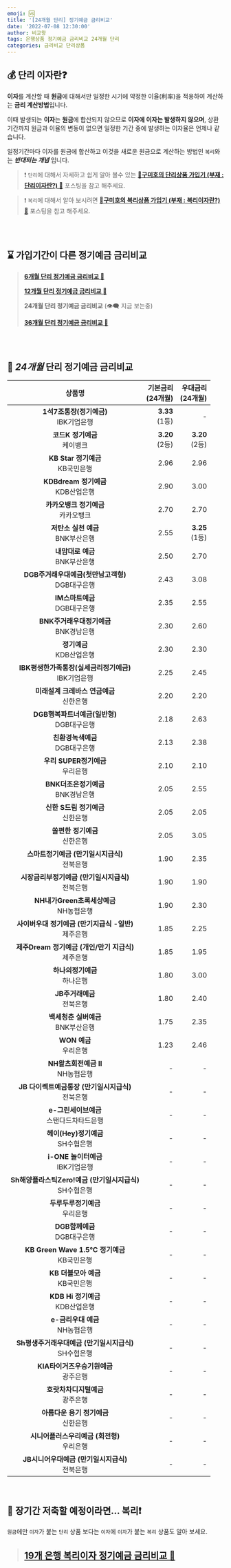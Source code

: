 ```yaml
---
emoji: 🆚
title: '[24개월 단리] 정기예금 금리비교'
date: '2022-07-08 12:30:00'
author: 비교왕
tags: 은행상품 정기예금 금리비교 24개월 단리
categories: 금리비교 단리상품
---
```


## 💰 단리 이자란❓

<b>이자</b>를 계산할 때 <b>원금</b>에 대해서만 일정한 시기에 약정한 이율(利率)을 적용하여 계산하는 <b>금리 계산방법</b>입니다.

이때 발생되는 <b>이자</b>는 <b>원금</b>에 합산되지 않으므로 <b>이자에 이자는 발생하지 않으며</b>, 상환기간까지 원금과 이율의 변동이 없으면 일정한 기간 중에 발생하는 이자율은 언제나 같습니다.

일정기간마다 이자를 원금에 합산하고 이것을 새로운 원금으로 계산하는 방법인 `복리`와는 **_반대되는 개념_** 입니다.

> ❗ `단리`에 대해서 자세하고 쉽게 알아 볼수 있는 [**🦊구미호의 단리상품 가입기 (부재 : 단리이자란?) 🔗**](/구미호의단리상품가입기) 포스팅을 참고 해주세요.

> ❗ `복리`에 대해서 알아 보시려면 [**🦊구미호의 복리상품 가입기 (부재 : 복리이자란?) 🔗**](/구미호의복리상품가입기) 포스팅을 참고 해주세요.

<br/>
<br/>

## ⌛ 가입기간이 다른 정기예금 금리비교

> [**6개월 단리 정기예금 금리비교 🔗**](/단리_6개월_정기예금_금리비교)
>
> [**12개월 단리 정기예금 금리비교 🔗**](/단리_12개월_정기예금_금리비교)
>
> **24개월 단리 정기예금 금리비교** (👁️‍🗨️ 지금 보는중)
>
> [**36개월 단리 정기예금 금리비교 🔗**](/단리_36개월_정기예금_금리비교)

<br/>
<br/>

## 📅 <i>24개월</i> 단리 정기예금 금리비교

|                                                                상품명                                                                 |                                                기본금리<br/>(24개월) |                                                우대금리<br/>(24개월) |
| :-----------------------------------------------------------------------------------------------------------------------------------: | -------------------------------------------------------------------: | -------------------------------------------------------------------: |
|          **1석7조통장(정기예금)**<br/><span style='color: var(--secondary-text-color); font-size: 1rem;'>IBK기업은행</span>           |  <span style="color:var(--colors-red500);">**3.33**<br/>(1등)</span> |                                                                    - |
|               **코드K 정기예금**<br/><span style='color: var(--secondary-text-color); font-size: 1rem;'>케이뱅크</span>               | <span style="color:var(--colors-blue500);">**3.20**<br/>(2등)</span> | <span style="color:var(--colors-blue500);">**3.20**<br/>(2등)</span> |
|             **KB Star 정기예금**<br/><span style='color: var(--secondary-text-color); font-size: 1rem;'>KB국민은행</span>             |                                                                 2.96 |                                                                 2.96 |
|            **KDBdream 정기예금**<br/><span style='color: var(--secondary-text-color); font-size: 1rem;'>KDB산업은행</span>            |                                                                 2.90 |                                                                 3.00 |
|           **카카오뱅크 정기예금**<br/><span style='color: var(--secondary-text-color); font-size: 1rem;'>카카오뱅크</span>            |                                                                 2.70 |                                                                 2.70 |
|            **저탄소 실천 예금**<br/><span style='color: var(--secondary-text-color); font-size: 1rem;'>BNK부산은행</span>             |                                                                 2.55 |  <span style="color:var(--colors-red500);">**3.25**<br/>(1등)</span> |
|              **내맘대로 예금**<br/><span style='color: var(--secondary-text-color); font-size: 1rem;'>BNK부산은행</span>              |                                                                 2.50 |                                                                 2.70 |
|     **DGB주거래우대예금(첫만남고객형)**<br/><span style='color: var(--secondary-text-color); font-size: 1rem;'>DGB대구은행</span>     |                                                                 2.43 |                                                                 3.08 |
|              **IM스마트예금**<br/><span style='color: var(--secondary-text-color); font-size: 1rem;'>DGB대구은행</span>               |                                                                 2.35 |                                                                 2.55 |
|          **BNK주거래우대정기예금**<br/><span style='color: var(--secondary-text-color); font-size: 1rem;'>BNK경남은행</span>          |                                                                 2.30 |                                                                 2.60 |
|                **정기예금**<br/><span style='color: var(--secondary-text-color); font-size: 1rem;'>KDB산업은행</span>                 |                                                                 2.30 |                                                                 2.30 |
|   **IBK평생한가족통장(실세금리정기예금)**<br/><span style='color: var(--secondary-text-color); font-size: 1rem;'>IBK기업은행</span>   |                                                                 2.25 |                                                                 2.45 |
|         **미래설계 크레바스 연금예금**<br/><span style='color: var(--secondary-text-color); font-size: 1rem;'>신한은행</span>         |                                                                 2.20 |                                                                 2.20 |
|        **DGB행복파트너예금(일반형)**<br/><span style='color: var(--secondary-text-color); font-size: 1rem;'>DGB대구은행</span>        |                                                                 2.18 |                                                                 2.63 |
|             **친환경녹색예금**<br/><span style='color: var(--secondary-text-color); font-size: 1rem;'>DGB대구은행</span>              |                                                                 2.13 |                                                                 2.38 |
|             **우리 SUPER정기예금**<br/><span style='color: var(--secondary-text-color); font-size: 1rem;'>우리은행</span>             |                                                                 2.10 |                                                                 2.10 |
|            **BNK더조은정기예금**<br/><span style='color: var(--secondary-text-color); font-size: 1rem;'>BNK경남은행</span>            |                                                                 2.05 |                                                                 2.55 |
|            **신한 S드림 정기예금**<br/><span style='color: var(--secondary-text-color); font-size: 1rem;'>신한은행</span>             |                                                                 2.05 |                                                                 2.05 |
|              **쏠편한 정기예금**<br/><span style='color: var(--secondary-text-color); font-size: 1rem;'>신한은행</span>               |                                                                 2.05 |                                                                 3.05 |
|      **스마트정기예금 (만기일시지급식)**<br/><span style='color: var(--secondary-text-color); font-size: 1rem;'>전북은행</span>       |                                                                 1.90 |                                                                 2.35 |
|    **시장금리부정기예금 (만기일시지급식)**<br/><span style='color: var(--secondary-text-color); font-size: 1rem;'>전북은행</span>     |                                                                 1.90 |                                                                 1.90 |
|         **NH내가Green초록세상예금**<br/><span style='color: var(--secondary-text-color); font-size: 1rem;'>NH농협은행</span>          |                                                                 1.90 |                                                                 2.30 |
|   **사이버우대 정기예금 (만기지급식 -일반)**<br/><span style='color: var(--secondary-text-color); font-size: 1rem;'>제주은행</span>   |                                                                 1.85 |                                                                 2.25 |
|   **제주Dream 정기예금 (개인/만기 지급식)**<br/><span style='color: var(--secondary-text-color); font-size: 1rem;'>제주은행</span>    |                                                                 1.85 |                                                                 1.95 |
|               **하나의정기예금**<br/><span style='color: var(--secondary-text-color); font-size: 1rem;'>하나은행</span>               |                                                                 1.80 |                                                                 3.00 |
|                **JB주거래예금**<br/><span style='color: var(--secondary-text-color); font-size: 1rem;'>전북은행</span>                |                                                                 1.80 |                                                                 2.40 |
|            **백세청춘 실버예금**<br/><span style='color: var(--secondary-text-color); font-size: 1rem;'>BNK부산은행</span>            |                                                                 1.75 |                                                                 2.35 |
|                  **WON 예금**<br/><span style='color: var(--secondary-text-color); font-size: 1rem;'>우리은행</span>                  |                                                                 1.23 |                                                                 2.46 |
|            **NH왈츠회전예금 II**<br/><span style='color: var(--secondary-text-color); font-size: 1rem;'>NH농협은행</span>             |                                                                    - |                                                                    - |
|    **JB 다이렉트예금통장 (만기일시지급식)**<br/><span style='color: var(--secondary-text-color); font-size: 1rem;'>전북은행</span>    |                                                                    - |                                                                    - |
|         **e-그린세이브예금**<br/><span style='color: var(--secondary-text-color); font-size: 1rem;'>스탠다드차타드은행</span>         |                                                                    - |                                                                    - |
|            **헤이(Hey)정기예금**<br/><span style='color: var(--secondary-text-color); font-size: 1rem;'>SH수협은행</span>             |                                                                    - |                                                                    - |
|            **i-ONE 놀이터예금**<br/><span style='color: var(--secondary-text-color); font-size: 1rem;'>IBK기업은행</span>             |                                                                    - |                                                                    - |
| **Sh해양플라스틱Zero!예금 (만기일시지급식)**<br/><span style='color: var(--secondary-text-color); font-size: 1rem;'>SH수협은행</span> |                                                                    - |                                                                    - |
|              **두루두루정기예금**<br/><span style='color: var(--secondary-text-color); font-size: 1rem;'>우리은행</span>              |                                                                    - |                                                                    - |
|               **DGB함께예금**<br/><span style='color: var(--secondary-text-color); font-size: 1rem;'>DGB대구은행</span>               |                                                                    - |                                                                    - |
|       **KB Green Wave 1.5℃ 정기예금**<br/><span style='color: var(--secondary-text-color); font-size: 1rem;'>KB국민은행</span>        |                                                                    - |                                                                    - |
|             **KB 더블모아 예금**<br/><span style='color: var(--secondary-text-color); font-size: 1rem;'>KB국민은행</span>             |                                                                    - |                                                                    - |
|             **KDB Hi 정기예금**<br/><span style='color: var(--secondary-text-color); font-size: 1rem;'>KDB산업은행</span>             |                                                                    - |                                                                    - |
|             **e-금리우대 예금**<br/><span style='color: var(--secondary-text-color); font-size: 1rem;'>NH농협은행</span>              |                                                                    - |                                                                    - |
|  **Sh평생주거래우대예금 (만기일시지급식)**<br/><span style='color: var(--secondary-text-color); font-size: 1rem;'>SH수협은행</span>   |                                                                    - |                                                                    - |
|          **KIA타이거즈우승기원예금**<br/><span style='color: var(--secondary-text-color); font-size: 1rem;'>광주은행</span>           |                                                                    - |                                                                    - |
|             **호랏차차디지털예금**<br/><span style='color: var(--secondary-text-color); font-size: 1rem;'>광주은행</span>             |                                                                    - |                                                                    - |
|           **아름다운 용기 정기예금**<br/><span style='color: var(--secondary-text-color); font-size: 1rem;'>신한은행</span>           |                                                                    - |                                                                    - |
|       **시니어플러스우리예금 (회전형)**<br/><span style='color: var(--secondary-text-color); font-size: 1rem;'>우리은행</span>        |                                                                    - |                                                                    - |
|     **JB시니어우대예금 (만기일시지급식)**<br/><span style='color: var(--secondary-text-color); font-size: 1rem;'>전북은행</span>      |                                                                    - |                                                                    - |

<br/>

## 💸 장기간 저축할 예정이라면... 복리❗

`원금`에만 `이자`가 붙는 `단리` 상품 보다는 `이자`에 `이자`가 붙는 `복리` 상품도 알아 보세요.

> ## [19개 은행 복리이자 정기예금 금리비교 🔗](/복리_정기예금금리비교)

```toc

```

